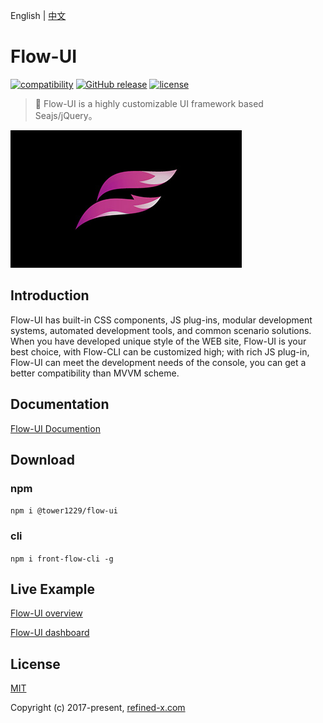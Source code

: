 English | [中文](README_CN.md)

# Flow-UI

[![compatibility](https://img.shields.io/badge/compatibility-IE8%2B-orange.svg)]() [![GitHub release](https://img.shields.io/github/release/tower1229/Flow-UI.svg)]() [![license](https://img.shields.io/github/license/tower1229/Flow-UI.svg)]()

> :rainbow: Flow-UI is a highly customizable UI framework based Seajs/jQuery。

![logo](https://github.com/tower1229/tower1229.github.io/raw/master/asset/flow-ui-logo.jpg)

## Introduction

Flow-UI has built-in CSS components, JS plug-ins, modular development systems, automated development tools, and common scenario solutions. When you have developed unique style of the WEB site, Flow-UI is your best choice, with Flow-CLI can be customized high; with rich JS plug-in, Flow-UI can meet the development needs of the console, you can get a better compatibility than MVVM scheme.

## Documentation

[Flow-UI Documention](http://flow-ui.refined-x.com/docs.html)

## Download

### npm

`npm i @tower1229/flow-ui`

### cli

`npm i front-flow-cli -g`

## Live Example

[Flow-UI overview](http://flow-ui.refined-x.com/demo.html)

[Flow-UI dashboard](http://flow-ui.refined-x.com/Flow-UI/dashboard/)

## License

[MIT](http://opensource.org/licenses/MIT)

Copyright (c) 2017-present, [refined-x.com](http://refined-x.com)

